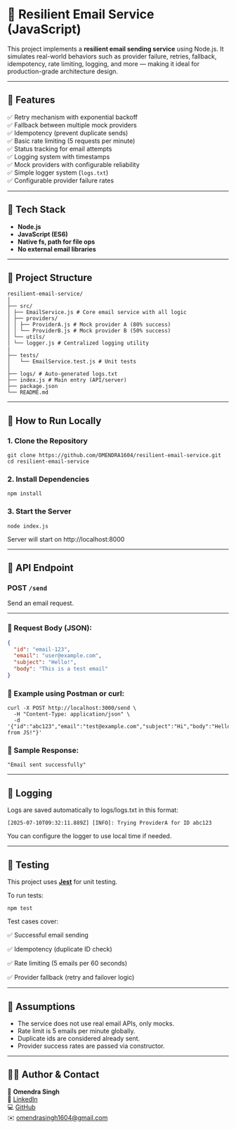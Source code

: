 # 📧 Resilient Email Service (JavaScript)

This project implements a **resilient email sending service** using Node.js. It simulates real-world behaviors such as provider failure, retries, fallback, idempotency, rate limiting, logging, and more — making it ideal for production-grade architecture design.

---

## 🔧 Features

✅ Retry mechanism with exponential backoff  
✅ Fallback between multiple mock providers  
✅ Idempotency (prevent duplicate sends)  
✅ Basic rate limiting (5 requests per minute)  
✅ Status tracking for email attempts  
✅ Logging system with timestamps  
✅ Mock providers with configurable reliability   
✅ Simple logger system (`logs.txt`)  
✅ Configurable provider failure rates  

---
## 🧰 Tech Stack

- **Node.js**
- **JavaScript (ES6)**
- **Native fs, path for file ops**
- **No external email libraries**
---
## 📁 Project Structure
```
resilient-email-service/
│
├── src/
│ ├── EmailService.js # Core email service with all logic
│ ├── providers/
│ │ ├── ProviderA.js # Mock provider A (80% success)
│ │ └── ProviderB.js # Mock provider B (50% success)
│ └── utils/
│ └── logger.js # Centralized logging utility
|
├── tests/
│   └── EmailService.test.js # Unit tests
│
├── logs/ # Auto-generated logs.txt
├── index.js # Main entry (API/server)
├── package.json
└── README.md

```
---

## 🚀 How to Run Locally

### 1. Clone the Repository
```
git clone https://github.com/OMENDRA1604/resilient-email-service.git
cd resilient-email-service
```
### 2. Install Dependencies

```
npm install
```

### 3. Start the Server
```
node index.js
```

Server will start on http://localhost:8000

---

## 📮 API Endpoint

### POST `/send`  
Send an email request.

---

### 🔸 Request Body (JSON):

```json
{
  "id": "email-123",
  "email": "user@example.com",
  "subject": "Hello!",
  "body": "This is a test email"
}
```

### 🔸 Example using Postman or curl:
```
curl -X POST http://localhost:3000/send \
  -H "Content-Type: application/json" \
  -d '{"id":"abc123","email":"test@example.com","subject":"Hi","body":"Hello from JS!"}'
```
### 🔸 Sample Response:
```
"Email sent successfully"
```

---

## 📝 Logging

Logs are saved automatically to logs/logs.txt in this format:

```text
[2025-07-10T09:32:11.889Z] [INFO]: Trying ProviderA for ID abc123
```
You can configure the logger to use local time if needed.

---

## 🧪 Testing

This project uses **[Jest](https://jestjs.io/)** for unit testing.

To run tests:

```
npm test
```

Test cases cover:

✅ Successful email sending

✅ Idempotency (duplicate ID check)

✅ Rate limiting (5 emails per 60 seconds)

✅ Provider fallback (retry and failover logic)

---

## 🧠 Assumptions

- The service does not use real email APIs, only mocks.
- Rate limit is 5 emails per minute globally.
- Duplicate ids are considered already sent.
- Provider success rates are passed via constructor.

---

## 🙋‍♂️ Author & Contact

👤 **Omendra Singh**  
🔗 [LinkedIn](https://www.linkedin.com/in/omendra-singh-50b790291)  
💻 [GitHub](https://github.com/OMENDRA1604)  
✉️ omendrasingh1604@gmail.com
